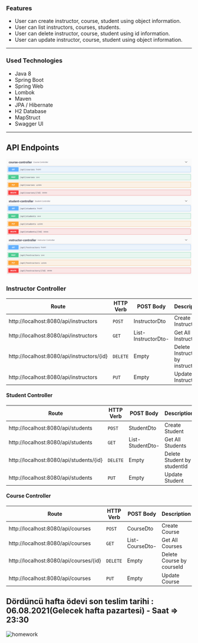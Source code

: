 ### Features


- User can create instructor, course, student using object information.
- User can list instructors, courses, students.
- User can delete instructor, course, student using id information.
- User can update instructor, course, student using object information.

----

### Used Technologies

- Java 8
- Spring Boot
- Spring Web
- Lombok
- Maven
- JPA / Hibernate
- H2 Database
- MapStruct
- Swagger UI

----

## API Endpoints

![endpoints](https://github.com/113-GittiGidiyor-Java-Spring-Bootcamp/fourth-homework-nejlasahin/blob/main/week4/src/main/java/spring/bootcamp/week4/docs/images/endpoints.png?raw=true)

### Instructor Controller

| Route                                                        | HTTP Verb | POST Body  | Description              |
| ------------------------------------------------------------ | --------- | ---------- | ------------------------ |
| http://localhost:8080/api/instructors                         | `POST`    | InstructorDto   | Create Instructor                |
| http://localhost:8080/api/instructors                      | `GET`     | List-InstructorDto-      | Get All Instructors           |
| http://localhost:8080/api/instructors/{id}            | `DELETE`  | Empty    | Delete Instructor by instructorId  |
| http://localhost:8080/api/instructors         | `PUT`     | Empty    |   Update Instructor   |


#### Student Controller

| Route                                                        | HTTP Verb | POST Body  | Description              |
| ------------------------------------------------------------ | --------- | ---------- | ------------------------ |
| http://localhost:8080/api/students                         | `POST`    | StudentDto   | Create Student                |
| http://localhost:8080/api/students                      | `GET`     | List-StudentDto-      | Get All Students           |
| http://localhost:8080/api/students/{id}            | `DELETE`  | Empty    | Delete Student by studentId  |
| http://localhost:8080/api/students         | `PUT`     | Empty    |   Update Student   |


#### Course Controller

| Route                                                        | HTTP Verb | POST Body  | Description              |
| ------------------------------------------------------------ | --------- | ---------- | ------------------------ |
| http://localhost:8080/api/courses                         | `POST`    | CourseDto   | Create Course                |
| http://localhost:8080/api/courses                      | `GET`     | List-CourseDto-      | Get All Courses           |
| http://localhost:8080/api/courses/{id}            | `DELETE`  | Empty    | Delete Course by courseId  |
| http://localhost:8080/api/courses         | `PUT`     | Empty    |   Update Course   |


## Dördüncü hafta ödevi son teslim tarihi : 06.08.2021(Gelecek hafta pazartesi) - Saat =>  23:30

![homework](https://user-images.githubusercontent.com/45206582/131386439-6727321a-5a50-4c20-9413-ea4013013434.PNG)
